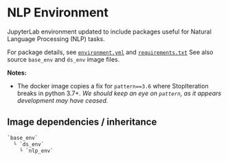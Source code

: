 # NLP Environment

JupyterLab environment updated to include packages useful for Natural Language Processing (NLP) tasks.

For package details, see [`environment.yml`](./environment.yml) and [`requirements.txt`](./requirements.txt)
See also source `base_env` and `ds_env` image files.

**Notes:**

- The docker image copies a fix for `pattern==3.6` where StopIteration breaks in python 3.7+.
  _We should keep an eye on `pattern`, as it appears development may have ceased._

## Image dependencies / inheritance

```txt
`base_env`
  └ `ds_env`
    └ `nlp_env`
```
